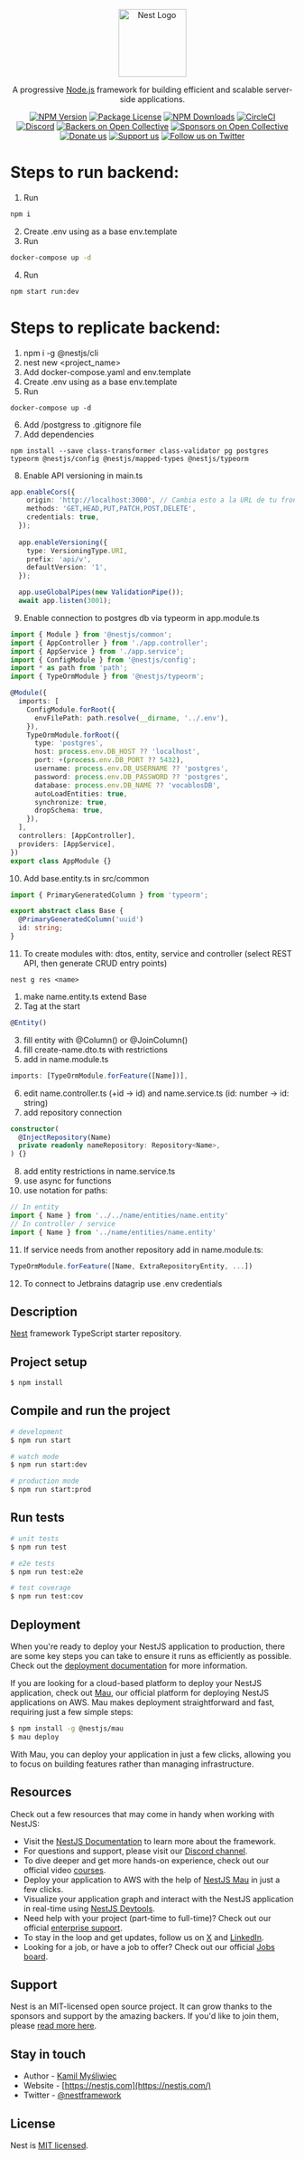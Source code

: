 <p align="center">
  <a href="http://nestjs.com/" target="blank"><img src="https://nestjs.com/img/logo-small.svg" width="120" alt="Nest Logo" /></a>
</p>

[circleci-image]: https://img.shields.io/circleci/build/github/nestjs/nest/master?token=abc123def456
[circleci-url]: https://circleci.com/gh/nestjs/nest

  <p align="center">A progressive <a href="http://nodejs.org" target="_blank">Node.js</a> framework for building efficient and scalable server-side applications.</p>
    <p align="center">
<a href="https://www.npmjs.com/~nestjscore" target="_blank"><img src="https://img.shields.io/npm/v/@nestjs/core.svg" alt="NPM Version" /></a>
<a href="https://www.npmjs.com/~nestjscore" target="_blank"><img src="https://img.shields.io/npm/l/@nestjs/core.svg" alt="Package License" /></a>
<a href="https://www.npmjs.com/~nestjscore" target="_blank"><img src="https://img.shields.io/npm/dm/@nestjs/common.svg" alt="NPM Downloads" /></a>
<a href="https://circleci.com/gh/nestjs/nest" target="_blank"><img src="https://img.shields.io/circleci/build/github/nestjs/nest/master" alt="CircleCI" /></a>
<a href="https://discord.gg/G7Qnnhy" target="_blank"><img src="https://img.shields.io/badge/discord-online-brightgreen.svg" alt="Discord"/></a>
<a href="https://opencollective.com/nest#backer" target="_blank"><img src="https://opencollective.com/nest/backers/badge.svg" alt="Backers on Open Collective" /></a>
<a href="https://opencollective.com/nest#sponsor" target="_blank"><img src="https://opencollective.com/nest/sponsors/badge.svg" alt="Sponsors on Open Collective" /></a>
  <a href="https://paypal.me/kamilmysliwiec" target="_blank"><img src="https://img.shields.io/badge/Donate-PayPal-ff3f59.svg" alt="Donate us"/></a>
    <a href="https://opencollective.com/nest#sponsor"  target="_blank"><img src="https://img.shields.io/badge/Support%20us-Open%20Collective-41B883.svg" alt="Support us"></a>
  <a href="https://twitter.com/nestframework" target="_blank"><img src="https://img.shields.io/twitter/follow/nestframework.svg?style=social&label=Follow" alt="Follow us on Twitter"></a>
</p>
  <!--[![Backers on Open Collective](https://opencollective.com/nest/backers/badge.svg)](https://opencollective.com/nest#backer)
  [![Sponsors on Open Collective](https://opencollective.com/nest/sponsors/badge.svg)](https://opencollective.com/nest#sponsor)-->

# Steps to run backend:

1. Run
```bash 
npm i
```
2. Create .env using as a base env.template
3. Run 
```bash
docker-compose up -d
```
4. Run
```bash
npm start run:dev
```

# Steps to replicate backend:
1. npm i -g @nestjs/cli
2. nest new <project_name>
3. Add docker-compose.yaml and env.template
4. Create .env using as a base env.template
5. Run 
```
docker-compose up -d
```
6. Add /postgress to .gitignore file
7. Add dependencies 
```
npm install --save class-transformer class-validator pg postgres typeorm @nestjs/config @nestjs/mapped-types @nestjs/typeorm
```
8. Enable API versioning in main.ts
```ts
app.enableCors({
    origin: 'http://localhost:3000', // Cambia esto a la URL de tu frontend
    methods: 'GET,HEAD,PUT,PATCH,POST,DELETE',
    credentials: true,
  });
  
  app.enableVersioning({
    type: VersioningType.URI,
    prefix: 'api/v',
    defaultVersion: '1',
  });

  app.useGlobalPipes(new ValidationPipe());
  await app.listen(3001);
```
9. Enable connection to postgres db via typeorm in app.module.ts
```ts
import { Module } from '@nestjs/common';
import { AppController } from './app.controller';
import { AppService } from './app.service';
import { ConfigModule } from '@nestjs/config';
import * as path from 'path';
import { TypeOrmModule } from '@nestjs/typeorm';

@Module({
  imports: [
    ConfigModule.forRoot({
      envFilePath: path.resolve(__dirname, '../.env'),
    }),
    TypeOrmModule.forRoot({
      type: 'postgres',
      host: process.env.DB_HOST ?? 'localhost',
      port: +(process.env.DB_PORT ?? 5432),
      username: process.env.DB_USERNAME ?? 'postgres',
      password: process.env.DB_PASSWORD ?? 'postgres',
      database: process.env.DB_NAME ?? 'vocablosDB',
      autoLoadEntities: true,
      synchronize: true,
      dropSchema: true,
    }),
  ],
  controllers: [AppController],
  providers: [AppService],
})
export class AppModule {}
```
10. Add base.entity.ts in src/common
```ts
import { PrimaryGeneratedColumn } from 'typeorm';

export abstract class Base {
  @PrimaryGeneratedColumn('uuid')
  id: string;
}
```
11. To create modules with: dtos, entity, service and controller (select REST API, then generate CRUD entry points)
```
nest g res <name>
``` 
  1. make name.entity.ts extend Base
  2. Tag at the start
  ```ts
  @Entity()
  ```
  3. fill entity with @Column() or @JoinColumn()
  4. fill create-name.dto.ts with restrictions
  5. add in name.module.ts 
  ```ts 
  imports: [TypeOrmModule.forFeature([Name])],
  ```
  6. edit name.controller.ts (+id -> id) and name.service.ts (id: number -> id: string)
  7. add repository connection
  ```ts
  constructor(
    @InjectRepository(Name)
    private readonly nameRepository: Repository<Name>,
  ) {}
  ```
  8. add entity restrictions in name.service.ts
  9. use async for functions
  10. use notation for paths:
  ```ts
  // In entity
  import { Name } from '../../name/entities/name.entity'
  // In controller / service
  import { Name } from '../name/entities/name.entity'
  ```
  11. If service needs from another repository add in name.module.ts:
  ```ts
  TypeOrmModule.forFeature([Name, ExtraRepositoryEntity, ...])
  ```

12. To connect to Jetbrains datagrip use .env credentials


## Description

[Nest](https://github.com/nestjs/nest) framework TypeScript starter repository.

## Project setup

```bash
$ npm install
```

## Compile and run the project

```bash
# development
$ npm run start

# watch mode
$ npm run start:dev

# production mode
$ npm run start:prod
```

## Run tests

```bash
# unit tests
$ npm run test

# e2e tests
$ npm run test:e2e

# test coverage
$ npm run test:cov
```

## Deployment

When you're ready to deploy your NestJS application to production, there are some key steps you can take to ensure it runs as efficiently as possible. Check out the [deployment documentation](https://docs.nestjs.com/deployment) for more information.

If you are looking for a cloud-based platform to deploy your NestJS application, check out [Mau](https://mau.nestjs.com), our official platform for deploying NestJS applications on AWS. Mau makes deployment straightforward and fast, requiring just a few simple steps:

```bash
$ npm install -g @nestjs/mau
$ mau deploy
```

With Mau, you can deploy your application in just a few clicks, allowing you to focus on building features rather than managing infrastructure.

## Resources

Check out a few resources that may come in handy when working with NestJS:

- Visit the [NestJS Documentation](https://docs.nestjs.com) to learn more about the framework.
- For questions and support, please visit our [Discord channel](https://discord.gg/G7Qnnhy).
- To dive deeper and get more hands-on experience, check out our official video [courses](https://courses.nestjs.com/).
- Deploy your application to AWS with the help of [NestJS Mau](https://mau.nestjs.com) in just a few clicks.
- Visualize your application graph and interact with the NestJS application in real-time using [NestJS Devtools](https://devtools.nestjs.com).
- Need help with your project (part-time to full-time)? Check out our official [enterprise support](https://enterprise.nestjs.com).
- To stay in the loop and get updates, follow us on [X](https://x.com/nestframework) and [LinkedIn](https://linkedin.com/company/nestjs).
- Looking for a job, or have a job to offer? Check out our official [Jobs board](https://jobs.nestjs.com).

## Support

Nest is an MIT-licensed open source project. It can grow thanks to the sponsors and support by the amazing backers. If you'd like to join them, please [read more here](https://docs.nestjs.com/support).

## Stay in touch

- Author - [Kamil Myśliwiec](https://twitter.com/kammysliwiec)
- Website - [https://nestjs.com](https://nestjs.com/)
- Twitter - [@nestframework](https://twitter.com/nestframework)

## License

Nest is [MIT licensed](https://github.com/nestjs/nest/blob/master/LICENSE).
